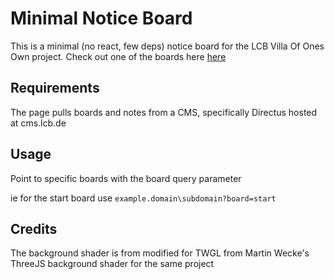 # Minimal Notice Board 

This is a minimal (no react, few deps) notice board for the LCB Villa Of Ones Own project.
Check out one of the boards here [here](https://noticeboards.vooo.space/?board=start)

## Requirements 

The page pulls boards and notes from a CMS, specifically Directus hosted at cms.lcb.de

## Usage

Point to specific boards with the board query parameter

ie for the start board use 
```example.domain\subdomain?board=start```


## Credits

The background shader is from modified for TWGL from Martin Wecke's ThreeJS background shader for the same project
